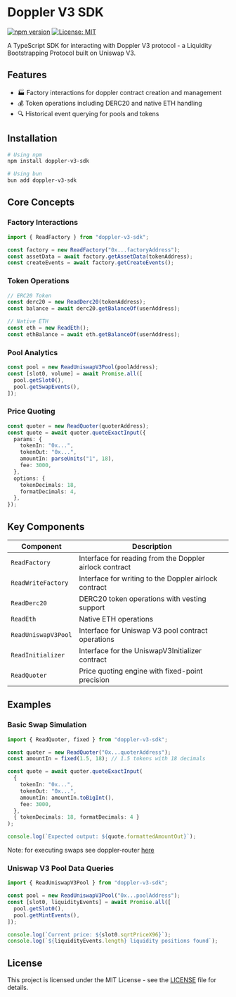 # Doppler V3 SDK

[![npm version](https://img.shields.io/npm/v/doppler-v3-sdk.svg)](https://www.npmjs.com/package/doppler-v3-sdk)
[![License: MIT](https://img.shields.io/badge/License-MIT-yellow.svg)](https://opensource.org/licenses/MIT)

A TypeScript SDK for interacting with Doppler V3 protocol - a Liquidity Bootstrapping Protocol built on Uniswap V3.

## Features

- 🏭 Factory interactions for doppler contract creation and management
- 💰 Token operations including DERC20 and native ETH handling
- 🔍 Historical event querying for pools and tokens

## Installation

```bash
# Using npm
npm install doppler-v3-sdk

# Using bun
bun add doppler-v3-sdk
```

## Core Concepts

### Factory Interactions

```typescript
import { ReadFactory } from "doppler-v3-sdk";

const factory = new ReadFactory("0x...factoryAddress");
const assetData = await factory.getAssetData(tokenAddress);
const createEvents = await factory.getCreateEvents();
```

### Token Operations

```typescript
// ERC20 Token
const derc20 = new ReadDerc20(tokenAddress);
const balance = await derc20.getBalanceOf(userAddress);

// Native ETH
const eth = new ReadEth();
const ethBalance = await eth.getBalanceOf(userAddress);
```

### Pool Analytics

```typescript
const pool = new ReadUniswapV3Pool(poolAddress);
const [slot0, volume] = await Promise.all([
  pool.getSlot0(),
  pool.getSwapEvents(),
]);
```

### Price Quoting

```typescript
const quoter = new ReadQuoter(quoterAddress);
const quote = await quoter.quoteExactInput({
  params: {
    tokenIn: "0x...",
    tokenOut: "0x...",
    amountIn: parseUnits("1", 18),
    fee: 3000,
  },
  options: {
    tokenDecimals: 18,
    formatDecimals: 4,
  },
});
```

## Key Components

| Component           | Description                                             |
| ------------------- | ------------------------------------------------------- |
| `ReadFactory`       | Interface for reading from the Doppler airlock contract |
| `ReadWriteFactory`  | Interface for writing to the Doppler airlock contract   |
| `ReadDerc20`        | DERC20 token operations with vesting support            |
| `ReadEth`           | Native ETH operations                                   |
| `ReadUniswapV3Pool` | Interface for Uniswap V3 pool contract operations       |
| `ReadInitializer`   | Interface for the UniswapV3Initializer contract         |
| `ReadQuoter`        | Price quoting engine with fixed-point precision         |

## Examples

### Basic Swap Simulation

```typescript
import { ReadQuoter, fixed } from "doppler-v3-sdk";

const quoter = new ReadQuoter("0x...quoterAddress");
const amountIn = fixed(1.5, 18); // 1.5 tokens with 18 decimals

const quote = await quoter.quoteExactInput(
  {
    tokenIn: "0x...",
    tokenOut: "0x...",
    amountIn: amountIn.toBigInt(),
    fee: 3000,
  },
  { tokenDecimals: 18, formatDecimals: 4 }
);

console.log(`Expected output: ${quote.formattedAmountOut}`);
```

Note: for executing swaps see doppler-router [here](https://github.com/whetstoneresearch/doppler-sdk/tree/main/packages/doppler-router)

### Uniswap V3 Pool Data Queries

```typescript
import { ReadUniswapV3Pool } from "doppler-v3-sdk";

const pool = new ReadUniswapV3Pool("0x...poolAddress");
const [slot0, liquidityEvents] = await Promise.all([
  pool.getSlot0(),
  pool.getMintEvents(),
]);

console.log(`Current price: ${slot0.sqrtPriceX96}`);
console.log(`${liquidityEvents.length} liquidity positions found`);
```

## License

This project is licensed under the MIT License - see the [LICENSE](LICENSE) file for details.

